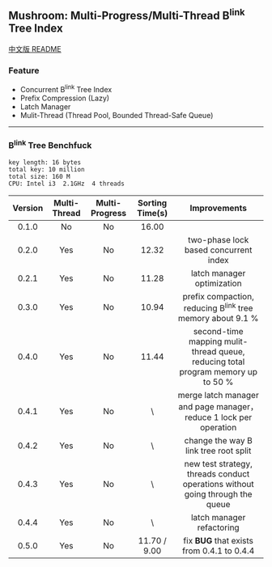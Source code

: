 ## Mushroom: Multi-Progress/Multi-Thread B<sup>link</sup> Tree Index
[中文版 README](./README.md)


### Feature
+ Concurrent B<sup>link</sup> Tree Index
+ Prefix Compression (Lazy)
+ Latch Manager
+ Mulit-Thread (Thread Pool, Bounded Thread-Safe Queue)

******

### B<sup>link</sup> Tree Benchfuck
`key length: 16 bytes`  
`total key: 10 million`  
`total size: 160 M`  
`CPU: Intel i3  2.1GHz  4 threads`

| Version | Multi-Thread | Multi-Progress | Sorting Time(s) |       Improvements       |
|:------:|:-------:|:---------:|:-----------:|:--------------------------:|
| 0.1.0  |  No   |  No  |16.00    ||
| 0.2.0  |  Yes  |  No  |12.32    |   two-phase lock based concurrent index   |
| 0.2.1  |  Yes  |  No  |11.28    |         latch manager optimization         |
| 0.3.0  |  Yes  |  No  |10.94    |  prefix compaction, reducing B<sup>link</sup> tree memory about 9.1 % |
| 0.4.0  |  Yes  |  No  |11.44    |  second-time mapping mulit-thread queue, reducing total program memory up to 50 %|
| 0.4.1  |  Yes  |  No  |\    | merge latch manager and page manager，reduce 1 lock per operation |
| 0.4.2  |  Yes  |  No  |\    | change the way B link tree root split |
| 0.4.3  |  Yes  |  No  |\   |  new test strategy, threads conduct operations without going through the queue |
| 0.4.4  |  Yes  |  No  |\   |  latch manager refactoring |
| 0.5.0  |  Yes  |  No  |11.70 / 9.00   | fix **BUG** that exists from 0.4.1 to 0.4.4 |
